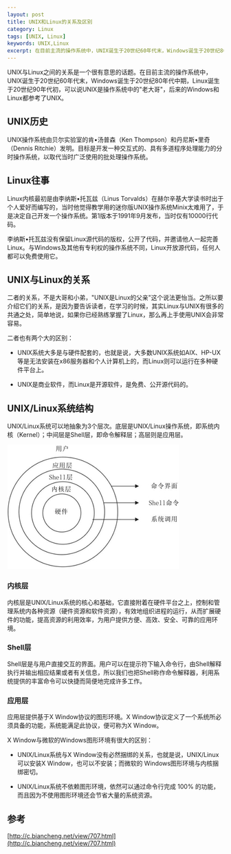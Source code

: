```yaml
---
layout: post
title: UNIX和Linux的关系及区别
category: Linux
tags: [UNIX, Linux]
keywords: UNIX,Linux
excerpt: 在目前主流的操作系统中，UNIX诞生于20世纪60年代末，Windows诞生于20世纪80年代中期，Linux诞生于20世纪90年代初，可以说UNIX是操作系统中的"老大哥"，后来的Windows和Linux都参考了UNIX。
---
```


UNIX与Linux之间的关系是一个很有意思的话题。在目前主流的操作系统中，UNIX诞生于20世纪60年代末，Windows诞生于20世纪80年代中期，Linux诞生于20世纪90年代初，可以说UNIX是操作系统中的"老大哥"，后来的Windows和Linux都参考了UNIX。

## UNIX历史

UNIX操作系统由贝尔实验室的肯•汤普森（Ken Thompson）和丹尼斯•里奇（Dennis Ritchie）发明。目标是开发一种交互式的、具有多道程序处理能力的分时操作系统，以取代当时广泛使用的批处理操作系统。

## Linux往事

Linux内核最初是由李纳斯•托瓦兹（Linus Torvalds）在赫尔辛基大学读书时出于个人爱好而编写的，当时他觉得教学用的迷你版UNIX操作系统Minix太难用了，于是决定自己开发一个操作系统。第1版本于1991年9月发布，当时仅有10000行代码。

李纳斯•托瓦兹没有保留Linux源代码的版权，公开了代码，并邀请他人一起完善Linux。与Windows及其他有专利权的操作系统不同，Linux开放源代码，任何人都可以免费使用它。

## UNIX与Linux的关系

二者的关系，不是大哥和小弟，"UNIX是Linux的父亲"这个说法更怡当。之所以要介绍它们的关系，是因为要告诉读者，在学习的时候，其实Linux与UNIX有很多的共通之处，简单地说，如果你已经熟练掌握了Linux，那么再上手使用UNIX会非常容易。

二者也有两个大的区别：

* UNIX系统大多是与硬件配套的，也就是说，大多数UNIX系统如AIX、HP-UX等是无法安装在x86服务器和个人计算机上的，而Linux则可以运行在多种硬件平台上。

* UNIX是商业软件，而Linux是开源软件，是免费、公开源代码的。

## UNIX/Linux系统结构

UNIX/Linux系统可以地抽象为3个层次。底层是UNIX/Linux操作系统，即系统内核（Kernel）；中间层是Shell层，即命令解释层；高层则是应用层。

![](/assets/images/2020/architecture_unix_linux.jpg)

### 内核层
内核层是UNIX/Linux系统的核心和基础，它直接附着在硬件平台之上，控制和管理系统内各种资源（硬件资源和软件资源），有效地组织进程的运行，从而扩展硬件的功能，提高资源的利用效率，为用户提供方便、高效、安全、可靠的应用环境。

### Shell层
Shell层是与用户直接交互的界面。用户可以在提示符下输入命令行，由Shell解释执行并输出相应结果或者有关信息，所以我们也把Shell称作命令解释器，利用系统提供的丰富命令可以快捷而简便地完成许多工作。

### 应用层
应用层提供基于X Window协议的图形环境。X Window协议定义了一个系统所必须具备的功能，系统能满足此协议，便可称为X Window。

X Window与微软的Windows图形环境有很大的区别：

* UNIX/Linux系统与X Window没有必然捆绑的关系，也就是说，UNIX/Linux可以安装X Window，也可以不安装；而微软的 Windows图形环境与内核捆绑密切。

* UNIX/Linux系统不依赖图形环境，依然可以通过命令行完成 100% 的功能，而且因为不使用图形环境还会节省大量的系统资源。

## 参考

[http://c.biancheng.net/view/707.html](http://c.biancheng.net/view/707.html)
